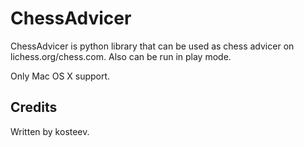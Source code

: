 # ChessAdvicer

ChessAdvicer is python library that can be used as chess advicer on lichess.org/chess.com.
Also can be run in play mode.

Only Mac OS X support.

## Credits
Written by kosteev.

